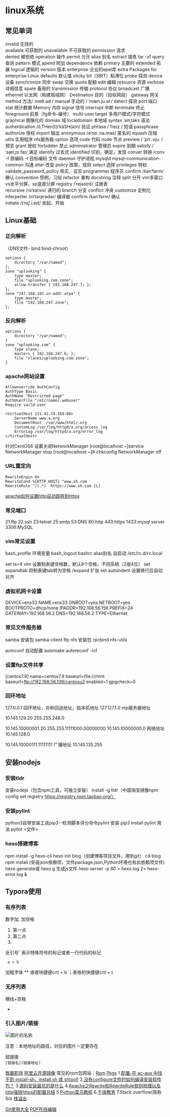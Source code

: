 # **linux系统**

## **常见单词**

invalid      无效的   
available      可获取的
unavailable   不可获取的
permission  请求  
denied         被拒绝
operation     操作
permit     允许
alias    别名
extract	提炼 tar -xf
query 	查询
pattern	 模式
apend	 附加
dependence	  依赖
primary 	主要的
extended   拓展
logical  	逻辑的
version  	版本
enterprise   企业的epel库  extra Packages for enterprise Linux
defaults  	默认值
sitcky bit（SBIT）粘滞位
probe  	探测
device  	设备
synchronize    同步
swap	交换
quota  	配额
edit 	编辑
resource  资源
verbose 	详细信息
spare	备用的
transmission    传输
protocol          协议
broadcast	     广播
ethernet	以太网（构建局域网）
Destination   目的（目标网段）
gateway   网关
method	方法/ ˈmeθ.əd /
manual	手动的 / ˈmæn.ju.əl /
detect	探测
port	端口
stat	统计数据
Memory	内存
signal	信号
interrupt	中断
terminate	  终止
foreground  前景（fg命令-编号）
multi-user.target 多用户模式/字符模式
graphical    图像化的
domian 域
localdomain   本地域
syntax   ˈsinˌtaks   语法
authentication /ôˌTHen(t)iˈkāSH(ə)n/  验证
phrase / freɪz /   短语     passphrase  
authorize 授权
export 输出
anonymous /əˈnɑː.nə.məs/ 匿名的
squash   压缩
utils 实用程序  nfs服务器
option 选项
code 	代码
node 	节点
preview	/ ˈpriː.vjuː / 预览
grant	授权
forbidden	   禁止
administrator 管理员
expire   到期
satisfy /ˈsæt̬.ɪs.faɪ/ 满足
identify 过去式 identified  识别，确定，发现
conver 转换  iconv -f 原编码 -t 目标编码 文件
daemon 守护进程  mysqld
mysql-communication-common 沟通
alter	改变
policy     政策，规则
select	选择
privileges	  特权
validate_password_policy  核实，证实
programmer  程序员
confirm /kənˈfərm/  确认
convention 惯例，习俗
refactor  重构
docstring  注释
split 分开 vim多窗口vs水平分屏，sp竖直分屏
registry  /ˈrejəstrē/ 注册表	
recursive   /rəˈkərsiv/ 递归的
branch	分支
conflict  冲突
customize   定制化
interperter /inˈtərprədər/ 编译器
confirm  /kənˈfərm/   确认	
initiate  /ɪˈnɪʃ.i.eɪt/  发起、开始

## **Linux基础**

### **正向解析**

（DNS文件- bind bind-chroot）

```shell
options {
	directory "/var/named";
};
zone "uplooking" {
	type master;
	file "uplooking.com.zone";
	allow-transfer { 192.168.247.7; };
};
zone "247.168.192.in-addr.arpa" {
	type master;
	file "192.168.247.zone";
};
```

### **反向解析**

```shell
options {
	directory "/var/named";
}
zone "uplooking.com" {
	type slave;
	masters { 192.168.247.6; };
	file "slaves/uplooking.com.zone";
}
```

### **apache网站设置**

```shell
Allowoverride AuthConfig
AuthType Basic
AuthName "Restricted page"
AuthUserFile "/etc/name/.webuser"
Require vaild-user
```

```shell
<VirtualHost 121.41.74.169:80>
	ServerName www.a.org
	DocumentRoot  /var/www/html/.org
	CustomLog /var/log/httpd/a.org/access_log
	ErrorLog /var/log/httpd/a.org/error_log
</VirtualHost>
```

针对CentOS6 设置关闭NetworkManager
[root@localhost ~]service NetworkManager stop 
[root@localhost ~]# chkconfig NetworkManager off

### **URL重定向**

```shell
RewriteEngin On
RewriteCond %{HTTP_HOST} ^www.sh.com
RewriteRule ^/(.*)  https://www.sh.com [L]
```

[apache如何设置http自动跳转到https](https://blog.csdn.net/p312011150/article/details/81977282)

### **常见端口**

21:ftp
22:ssh
23:telnet
25:smtp
53:DNS
80:http 443:https
1433:mysql server
3306:MySQL

### **vim常见设置**

bash_profile  环境变量
bash_logout
bashrc  alias别名
自启动 /etc/rc.d/rc.local

set ts=4 vim 设置制表键空格数，默认8个空格，不同系统（2或4位）
set expandtab 将制表键tab转为空格 /expand 扩张
set autoindent 设置换行后自动对齐

### **虚拟机网卡设置**

DEVICE=ens33
NAME=ens33
ONBOOT=yes
NETBOOT=yes
BOOTPROTO=dhcp/none
IPADDR=192.168.56.156
PREFIX=24
GATEWAY=192.168.56.2
DNS=192.168.56.2
TYPE=Ethernet

### **常见文件服务器**

samba 安装包 samba-client
ftp 
nfs 安装包 rpcbind  nfs-utils

autoconf 自动配置
automake
autoreconf -ivf

### **设置ftp文件共享**

[centos7.9]
name=centos7.9
baseurl=file:///mnt   
baseurl=ftp://192.168.56.139/centosu2
enabled=1
gpgcheck=0

### **回环地址**

127.0.0.1        回环地址，亦称回送地址，指本机地址
127.127.1.0    ntp服务器地址

10.145.129.20
255.255.248.0

10.145.10000001.20
255.255.11111000.00000000
10.145.10000000.0
网络地址 10.145.128.0

10.145.10000111.11111111
广播地址 10.145.135.255

## **安装nodejs**

### **安装tldr**

安装nodejs（包含npm工具，可独立安装）
install -g tldr（中国淘宝镜像npm config set registry https://registry.npm.taobao.org/）

### **安装pylint**

python3自带安装工具pip3--检测脚本评分命令pylint
安装   pip3 install pylint
用法   pylint <文件>

### **hexo搭建博客**

npm install -g hexo-cli 
hexo init blog（创建博客项目文件，用到git）
cd blog
npm install (安装json依赖项，文件package.json,Python环境也有此依赖项文件)  hexo generate或 hexo g   生成js文件
hexo server -p 80 > hexo.log 2> hexo-error.log & 

## **Typora使用**

### **有序列表**

数字加. 加空格

1. 第一点
2. 第二点
3. 

反引号``表示特殊符号的标记或者一行代码的标记

` a > b`

加粗字体 ** 或者快捷键crtl + b  ；表格的快捷键crtl + t

### 无序列表

横线+空格

- 

### 引入图片/链接

![图片的名称]()   

注意：本地地址的路径，对应的图片一定要存在

超链接  
`[链接名](链接地址)`

[我赢职场](https://www.wyzc.com/)  [阿里云开源镜像](https://mirrors.aliyun.com/repo/)  常见的rpm包网站：[Rpm](https://rpmfind.net/)   [Pkgs](https://pkgs.org/)
1.[配置-在 ac-aux 中找不到 install-sh、install.sh 或 shtool](https://askubuntu.com/questions/27677/cannot-find-install-sh-install-sh-or-shtool-in-ac-aux)]
2.[没有configure文件时如何编译安装软件包？](https://www.jianshu.com/p/b97d3.b7c9c915) 
3.[源码安装最坑的是什么](https://cloud.tencent.com/developer/article/1563519) 
4.[Apache之Rewrite和RewriteRule规则梳理以及http强转https的配置总结](https://blog.51cto.com/u_6215974/4937189)
5.[Python菜鸟教程](https://www.runoob.com/python3/python3-tutorial.html)
6.[千锋教育](https://video.mobiletrain.org/video/4/20)
7.Stack overflow(简称So)  [栈溢出](https://stackoverflow.com/)

[Git使用大全](https://blog.csdn.net/weixin_49851451/article/details/123944431)
[PDF在线编辑](https://www.sejda.com/pdf-editor)
